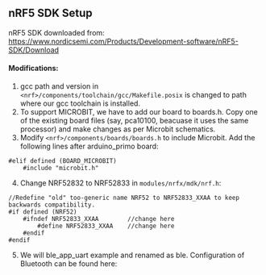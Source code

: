
## nRF5 SDK Setup
nRF5 SDK downloaded from:
https://www.nordicsemi.com/Products/Development-software/nRF5-SDK/Download

#### Modifications:
1.   gcc path and version in ```<nrf>/components/toolchain/gcc/Makefile.posix``` is changed to path where our gcc toolchain is installed.
2.   To support MICROBIT, we have to add our board to boards.h. Copy one of the existing board files (say, pca10100, beacuase it uses the same processor) and make changes as per Microbit schematics.
3. Modify ```<nrf>/components/boards/boards.h``` to include Microbit. Add the following lines after arduino_primo board:
```lines
#elif defined (BOARD_MICROBIT)
    #include "microbit.h"
```
4. Change NRF52832 to NRF52833 in ```modules/nrfx/mdk/nrf.h```:
```code
//Redefine "old" too-generic name NRF52 to NRF52833_XXAA to keep backwards compatibility. 
#if defined (NRF52)
    #ifndef NRF52833_XXAA		 //change here
        #define NRF52833_XXAA	 //change here
    #endif
#endif
```
5. We will ble_app_uart example and renamed as ble. Configuration of Bluetooth can be found here: